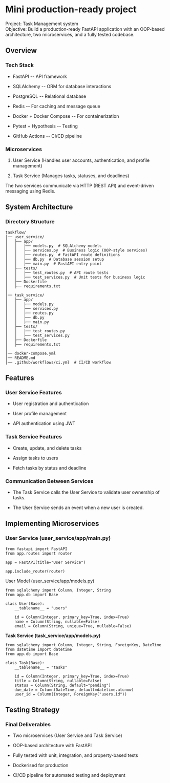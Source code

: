 Mini production-ready project
========================================

Project: Task Management system\
Objective: Build a production-ready FastAPI application with an OOP-based architecture, two microservices, and a fully tested codebase.

Overview
--------

### Tech Stack

-   FastAPI -- API framework

-   SQLAlchemy -- ORM for database interactions

-   PostgreSQL -- Relational database

-   Redis -- For caching and message queue

-   Docker + Docker Compose -- For containerization

-   Pytest + Hypothesis -- Testing

-   GitHub Actions -- CI/CD pipeline

### Microservices

1.  User Service (Handles user accounts, authentication, and profile management)

2.  Task Service (Manages tasks, statuses, and deadlines)

The two services communicate via HTTP (REST API) and event-driven messaging using Redis.

System Architecture
-------------------

### Directory Structure

```
taskflow/
│── user_service/
│   ├── app/
│   │   ├── models.py  # SQLAlchemy models
│   │   ├── services.py  # Business logic (OOP-style services)
│   │   ├── routes.py  # FastAPI route definitions
│   │   ├── db.py  # Database session setup
│   │   ├── main.py  # FastAPI entry point
│   ├── tests/
│   │   ├── test_routes.py  # API route tests
│   │   ├── test_services.py  # Unit tests for business logic
│   ├── Dockerfile
│   ├── requirements.txt
│
│── task_service/
│   ├── app/
│   │   ├── models.py
│   │   ├── services.py
│   │   ├── routes.py
│   │   ├── db.py
│   │   ├── main.py
│   ├── tests/
│   │   ├── test_routes.py
│   │   ├── test_services.py
│   ├── Dockerfile
│   ├── requirements.txt
│
│── docker-compose.yml
│── README.md
│── .github/workflows/ci.yml  # CI/CD workflow

```

Features
--------

### User Service Features

-   User registration and authentication

-   User profile management

-   API authentication using JWT

### Task Service Features

-   Create, update, and delete tasks

-   Assign tasks to users

-   Fetch tasks by status and deadline

### Communication Between Services

-   The Task Service calls the User Service to validate user ownership of tasks.

-   The User Service sends an event when a new user is created.

**Implementing Microservices**
------------------------------

### **User Service (**user_service/app/main.py**)**

```
from fastapi import FastAPI
from app.routes import router

app = FastAPI(title="User Service")

app.include_router(router)

```

User Model (user_service/app/models.py)

```
from sqlalchemy import Column, Integer, String
from app.db import Base

class User(Base):
    __tablename__ = "users"

    id = Column(Integer, primary_key=True, index=True)
    name = Column(String, nullable=False)
    email = Column(String, unique=True, nullable=False)

```

**Task Service (**task_service/app/models.py**)**

```
from sqlalchemy import Column, Integer, String, ForeignKey, DateTime
from datetime import datetime
from app.db import Base

class Task(Base):
    __tablename__ = "tasks"

    id = Column(Integer, primary_key=True, index=True)
    title = Column(String, nullable=False)
    status = Column(String, default="pending")
    due_date = Column(DateTime, default=datetime.utcnow)
    user_id = Column(Integer, ForeignKey("users.id"))

```

Testing Strategy
----------------

### **Final Deliverables**

-   Two microservices (User Service and Task Service)

-   OOP-based architecture with FastAPI

-   Fully tested with unit, integration, and property-based tests

-   Dockerised for production

-   CI/CD pipeline for automated testing and deployment
